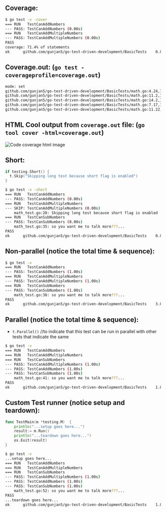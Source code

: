 ## Coverage:
```bash
$ go test -v -cover
=== RUN   TestCanAddNumbers
--- PASS: TestCanAddNumbers (0.00s)
=== RUN   TestCanAddMultipleNumbers
--- PASS: TestCanAddMultipleNumbers (0.00s)
PASS
coverage: 71.4% of statements
ok  	github.com/gunjan5/go-test-driven-development/BasicTests	0.005s
```

## Coverage.out: (`go test -coverageprofile=coverage.out`)
```bash
mode: set
github.com/gunjan5/go-test-driven-development/BasicTests/math.go:4.24,7.17 2 1
github.com/gunjan5/go-test-driven-development/BasicTests/math.go:11.2,11.22 1 1
github.com/gunjan5/go-test-driven-development/BasicTests/math.go:14.2,14.12 1 1
github.com/gunjan5/go-test-driven-development/BasicTests/math.go:7.17,10.3 2 0
github.com/gunjan5/go-test-driven-development/BasicTests/math.go:11.22,13.3 1 1
```

## HTML Cool output from `coverage.out` file: (`go tool cover -html=coverage.out`)
![Code coverage html image](https://raw.githubusercontent.com/gunjan5/go-test-driven-development/master/coverage_html.png?token=AFsMeNKyNVWefbQsy2IorN14XmkzgnUSks5W94VSwA%3D%3D)


## Short:
```go
if testing.Short() {
  t.Skip("Skipping long test because short flag is enabled")
}
```
```bash
$ go test -v -short
=== RUN   TestCanAddNumbers
--- PASS: TestCanAddNumbers (0.00s)
=== RUN   TestCanAddMultipleNumbers
--- SKIP: TestCanAddMultipleNumbers (0.00s)
	math_test.go:20: Skipping long test because short flag is enabled
=== RUN   TestCanSubNumbers
--- PASS: TestCanSubNumbers (0.00s)
	math_test.go:35: so you want me to talk more???...
PASS
ok  	github.com/gunjan5/go-test-driven-development/BasicTests	0.006s
```
## Non-parallel (notice the total time & sequence):
```bash
$ go test -v
=== RUN   TestCanAddNumbers
--- PASS: TestCanAddNumbers (1.00s)
=== RUN   TestCanAddMultipleNumbers
--- PASS: TestCanAddMultipleNumbers (1.00s)
=== RUN   TestCanSubNumbers
--- PASS: TestCanSubNumbers (1.00s)
	math_test.go:38: so you want me to talk more???...
PASS
ok  	github.com/gunjan5/go-test-driven-development/BasicTests	3.009s
```

## Parallel (notice the total time & sequence):
- `t.Parallel()` //to indicate that this test can be run in parallel with other tests that indicate the same
```bash
$ go test -v
=== RUN   TestCanAddNumbers
=== RUN   TestCanAddMultipleNumbers
=== RUN   TestCanSubNumbers
--- PASS: TestCanAddMultipleNumbers (1.00s)
--- PASS: TestCanAddNumbers (1.00s)
--- PASS: TestCanSubNumbers (1.00s)
	math_test.go:41: so you want me to talk more???...
PASS
ok  	github.com/gunjan5/go-test-driven-development/BasicTests	1.008s
```

## Custom Test runner (notice setup and teardown):
```go
func TestMain(m *testing.M)  {
	println("...setup goes here...")
	result:= m.Run()
	println("...teardown goes here...")
	os.Exit(result)
}
```
```bash
$ go test -v
...setup goes here...
=== RUN   TestCanAddNumbers
=== RUN   TestCanAddMultipleNumbers
=== RUN   TestCanSubNumbers
--- PASS: TestCanAddMultipleNumbers (1.00s)
--- PASS: TestCanAddNumbers (1.00s)
--- PASS: TestCanSubNumbers (1.00s)
	math_test.go:52: so you want me to talk more???...
PASS
...teardown goes here...
ok  	github.com/gunjan5/go-test-driven-development/BasicTests	1.007s
```
